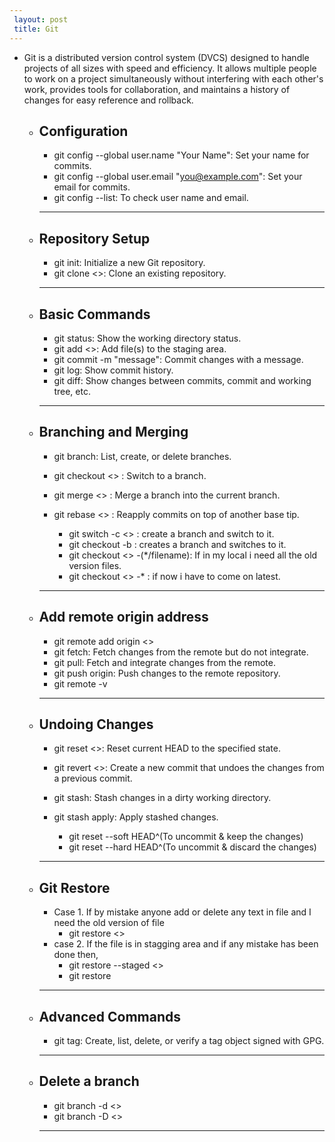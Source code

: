 ```yaml
---
 layout: post
 title: Git
---
```


  - Git is a distributed version control system (DVCS) designed to handle projects of all sizes with speed and efficiency.
    It allows multiple people to work on a project simultaneously without interfering with each other's work, provides 
    tools for collaboration, and maintains a history of changes for easy reference and rollback.

      - **Configuration**
        ---  
         - git config --global user.name "Your Name": Set your name for commits.
         - git config --global user.email "you@example.com": Set your email for commits.
         - git config --list: To check user name and email.

        ---

      - **Repository Setup**
        ---
         - git init: Initialize a new Git repository.
         - git clone <<url>>: Clone an existing repository.

        ---
      
      - **Basic Commands**
        ---
         - git status: Show the working directory status.
         - git add <<file>>: Add file(s) to the staging area.
         - git commit -m "message": Commit changes with a message.
         - git log: Show commit history.
         - git diff: Show changes between commits, commit and working tree, etc.

        --- 

      - **Branching and Merging**
        ---
         - git branch: List, create, or delete branches.
         - git checkout <<branch>> : Switch to a branch.
         - git merge <<branch>> : Merge a branch into the current branch.
         - git rebase <<branch>> : Reapply commits on top of another base tip.

           - git switch -c <<new-branch-name>> : create a branch and switch to it.
           - git checkout -b : creates a branch and switches to it.
           - git checkout <<commitid>> -(*/filename): If in my local i need all the old version files.
           - git checkout <<latestbranch>> -* : if now i have to come on latest.

        ---

      - **Add remote origin address**
        ---
         - git remote add origin <<URL>>
         - git fetch: Fetch changes from the remote but do not integrate.
         - git pull: Fetch and integrate changes from the remote.
         - git push origin: Push changes to the remote repository.
         - git remote -v

        ---

      - **Undoing Changes**
        --- 
         - git reset <<commit>>: Reset current HEAD to the specified state.
         - git revert <<commit>>: Create a new commit that undoes the changes from a previous commit.
         - git stash: Stash changes in a dirty working directory.
         - git stash apply: Apply stashed changes.

           - git reset --soft HEAD^(To uncommit & keep the changes)
           - git reset --hard HEAD^(To uncommit & discard the changes)

        ---

      - **Git Restore**
        ---
         - Case 1. If by mistake anyone add or delete any text in file and I need the old version of file
            -  git restore <<filename>>
         - case 2. If the file is in stagging area and if any mistake has been done then,
            -  git restore --staged <<filename>>
            -  git restore 

        ---

       - **Advanced Commands**
         ---
          - git tag: Create, list, delete, or verify a tag object signed with GPG.

         ---
      
       - **Delete a branch**
         ---  
          - git branch -d <<branch-name>>
          - git branch -D <<branch-name>>
          
         ---
